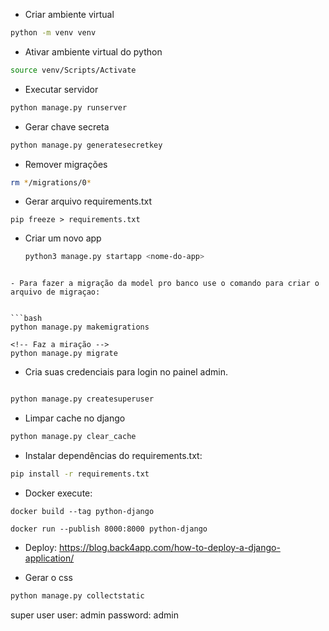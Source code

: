 
- Criar ambiente virtual

```bash
python -m venv venv
```

- Ativar ambiente virtual do python

```bash
source venv/Scripts/Activate
```
- Executar servidor
```bash
python manage.py runserver
```
- Gerar chave secreta

```bash
python manage.py generatesecretkey
```
- Remover migrações
```bash
rm */migrations/0*
```
- Gerar arquivo requirements.txt

```bashpython manage.py runserver
pip freeze > requirements.txt
```

- Criar um novo app
  ```bash
  python3 manage.py startapp <nome-do-app>
```

- Para fazer a migração da model pro banco use o comando para criar o arquivo de migraçao:


```bash
python manage.py makemigrations

<!-- Faz a miração -->
python manage.py migrate

```

- Cria suas credenciais para login no painel admin.

```bash

python manage.py createsuperuser
```

- Limpar cache no django

```bash
python manage.py clear_cache
```
- Instalar dependências do requirements.txt:

```bash
pip install -r requirements.txt
```

- Docker
execute:
```
docker build --tag python-django

docker run --publish 8000:8000 python-django
```
- Deploy:
https://blog.back4app.com/how-to-deploy-a-django-application/

- Gerar o css
```bash
python manage.py collectstatic
```

super user
user: admin
password: admin
